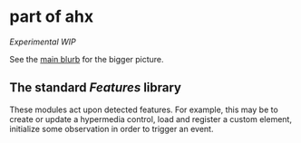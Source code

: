 # part of ahx

_Experimental WIP_

See the [main blurb](https://github.com/jollytoad/ahx) for the bigger picture.

## The standard _Features_ library

These modules act upon detected features. For example, this may be to create or
update a hypermedia control, load and register a custom element, initialize some
observation in order to trigger an event.
